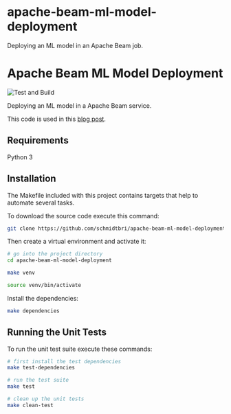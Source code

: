 # apache-beam-ml-model-deployment
Deploying an ML model in an Apache Beam job.


# Apache Beam ML Model Deployment

![Test and Build](https://github.com/schmidtbri/apache-beam-ml-model-deployment/workflows/Test%20and%20Build/badge.svg)

Deploying an ML model in a Apache Beam service.

This code is used in this [blog post]().

## Requirements
Python 3

## Installation 
The Makefile included with this project contains targets that help to automate several tasks.

To download the source code execute this command:

```bash
git clone https://github.com/schmidtbri/apache-beam-ml-model-deployment
```

Then create a virtual environment and activate it:

```bash
# go into the project directory
cd apache-beam-ml-model-deployment

make venv

source venv/bin/activate
```

Install the dependencies:

```bash
make dependencies
```

## Running the Unit Tests
To run the unit test suite execute these commands:

```bash
# first install the test dependencies
make test-dependencies

# run the test suite
make test

# clean up the unit tests
make clean-test
```
